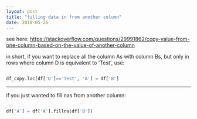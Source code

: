 ```yaml
---
layout: post
title: "filling data in from another column"
date: 2018-05-26
---
```


see here: https://stackoverflow.com/questions/29991862/copy-value-from-one-column-based-on-the-value-of-another-column

in short, if you want to replace all the column As with column Bs, but only in rows where column D is equivalent to 'Test', use:

```python

df_copy.loc[df['D']=='Test', 'A'] = df['B']

```

---

if you just wanted to fill nas from another column:

```python

df['A'] = df['A'].fillna(df['B'])

```